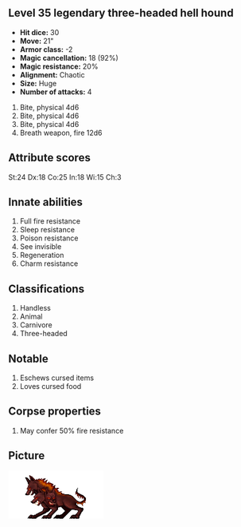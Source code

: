 ## Level 35 legendary three-headed hell hound

- **Hit dice:** 30
- **Move:** 21"
- **Armor class:** -2
- **Magic cancellation:** 18 (92%)
- **Magic resistance:** 20%
- **Alignment:** Chaotic
- **Size:** Huge
- **Number of attacks:** 4
1. Bite, physical 4d6
2. Bite, physical 4d6
3. Bite, physical 4d6
4. Breath weapon, fire 12d6

## Attribute scores

St:24 Dx:18 Co:25 In:18 Wi:15 Ch:3

## Innate abilities

1. Full fire resistance
2. Sleep resistance
3. Poison resistance
4. See invisible
5. Regeneration
6. Charm resistance

## Classifications

1. Handless
2. Animal
3. Carnivore
4. Three-headed

## Notable

1. Eschews cursed items
2. Loves cursed food

## Corpse properties

1. May confer 50% fire resistance

## Picture

![Cerberus](https://github.com/hyvanmielenpelit/GnollHackTileSet/blob/main/Monsters/cerberus/cerberus.png?raw=true)
